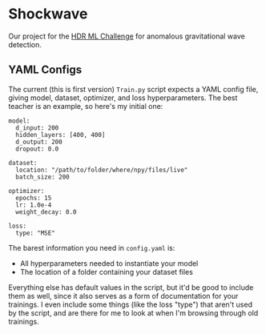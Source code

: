 # Shockwave

Our project for the [HDR ML Challenge](https://www.codabench.org/competitions/2626/) for anomalous gravitational wave detection.

## YAML Configs
The current (this is first version) `Train.py` script expects a YAML config file, giving model, dataset, optimizer, and loss hyperparameters. The best teacher is an example, so here's my initial one:

```
model:
  d_input: 200
  hidden_layers: [400, 400]
  d_output: 200
  dropout: 0.0

dataset:
  location: "/path/to/folder/where/npy/files/live"
  batch_size: 200

optimizer:
  epochs: 15
  lr: 1.0e-4
  weight_decay: 0.0

loss:
  type: "MSE"
```
The barest information you need in `config.yaml` is:
- All hyperparameters needed to instantiate your model
- The location of a folder containing your dataset files

Everything else has default values in the script, but it'd be good to include them as well, since it also serves as a form of documentation for your trainings. I even include some things (like the loss "type") that aren't used by the script, and are there for me to look at when I'm browsing through old trainings.